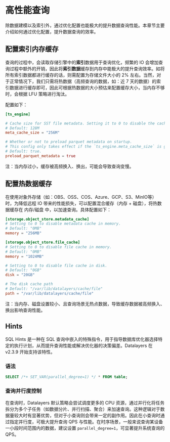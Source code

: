 # 高性能查询

除数据建模以及索引外，通过优化配置也能极大的提升数据查询性能。本章节主要介绍如何通过优化配置，提升数据查询的效率。

## 配置索引内存缓存

查询的过程中，会读取存储引擎中的**索引**数据用于查询优化，频繁的 IO 会增加查询过程中额外的开销，因此将**索引数据**缓存到内存中能极大的提升查询效率。如将所有索引数据都进行缓存的话，则需配置为存储文件大小的 2% 左右。当然，对于正常情况下，我们只需将热数据（高频查询的数据，如：近 7 天的数据）的索引数据进行缓存即可，因此可根据热数据的大小预估来配置缓存大小，当内存不够时，会根据 LFU 策略进行淘汰。

配置如下：

```toml
[ts_engine]

# Cache size for SST file metadata. Setting it to 0 to disable the cache.
# Default: 128M
meta_cache_size = "256M"

# Whether or not to preload parquet metadata on startup.
# This config only takes effect if the `ts_engine.meta_cache_size` is greater than 0.
# Default: true.
preload_parquet_metadata = true
```

注：当内存过小，缓存被高频换入、换出，可能会导致查询变慢。

## 配置热数据缓存

在使用对象外存储（如：OBS、OSS、COS、Azure、GCP、S3、MinIO等）时，为降低远程 IO 带来的性能损失，可以配置混合缓存（内存 + 磁盘），将热数据缓存在 内存/磁盘 中，以加速查询。具体配置如下：

```toml
[storage.object_store.metadata_cache]
# Setting to 0 to disable metadata cache in memory.
# Default: "0MB"
memory = "256MB"

[storage.object_store.file_cache]
# Setting to 0 to disable file cache in memory.
# Default: "0MB"
memory = "1024MB"

# Setting to 0 to disable file cache in disk.
# Default: "0GB"
disk = "20GB"

# The disk cache path
# Default: "/var/lib/datalayers/cache/file"
path = "/var/lib/datalayers/cache/file"
```

注：当内存、磁盘设置较小、且查询场景无热点数据，导致缓存数据被高频换入、换出影响查询性能。

## Hints

SQL Hints 是一种在 SQL 查询中嵌入的特殊指令，用于指导数据库优化器选择特定的执行计划，从而提升查询性能或解决优化器的决策偏差。Datalayers 在 v2.3.9 开始支持该特性。

### 语法

```sql
SELECT /*+ SET_VAR(parallel_degree=1) */ * FROM table;
```

### 查询并行度控制

在查询时，Datalayers 默认策略会尝试调度更多的 CPU 资源，通过并行化将任务拆分为多个子任务（如数据分片、并行扫描、聚合）来加速查询。这种逻辑对于数据量较大时有显著优势，但对于小查询则会带来一定的副作用。因此在小查询时通过指定并行度，可极大提升查询 QPS 与性能。在时序场景，一般来说查询某设备一小段时间范围内的数据，建议设置 `parallel_degree=1`，可显著提升系统查询的 QPS。


